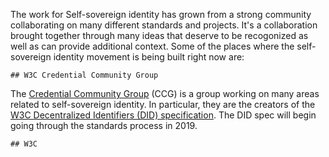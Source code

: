 The work for Self-sovereign identity has grown from a strong community collaborating on many different standards and projects. It's a collaboration brought together through many ideas that deserve to be recogonized as well as can provide additional context. Some of the places where the self-sovereign identity movement is being built right now are:

    ## W3C Credential Community Group

The [Credential Community Group](https://www.w3.org/community/credentials/) (CCG) is a group working on many areas related to self-sovereign identity. In particular, they are the creators of the [W3C Decentralized Identifiers (DID) specification](https://w3c-ccg.github.io/did-spec/). The DID spec will begin going through the standards process in 2019.

    ## W3C 